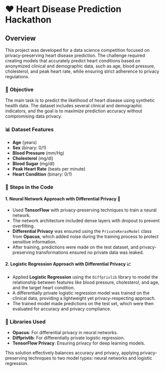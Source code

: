 # ❤️ Heart Disease Prediction Hackathon

## Overview

This project was developed for a data science competition focused on privacy-preserving heart disease prediction. The challenge required creating models that accurately predict heart conditions based on anonymized clinical and demographic data, such as age, blood pressure, cholesterol, and peak heart rate, while ensuring strict adherence to privacy regulations.

### 🏥 **Objective**
The main task is to predict the likelihood of heart disease using synthetic health data. The dataset includes several clinical and demographic indicators, and the goal is to maximize prediction accuracy without compromising data privacy.

### 📊 **Dataset Features**
- **Age** (years)
- **Sex** (binary: 0/1)
- **Blood Pressure** (mm/Hg)
- **Cholesterol** (mg/dl)
- **Blood Sugar** (mg/dl)
- **Peak Heart Rate** (beats per minute)
- **Heart Condition** (binary: 0/1)

### 🚀 **Steps in the Code**

#### 1. **Neural Network Approach with Differential Privacy** 🧠
- Used **TensorFlow** with privacy-preserving techniques to train a neural network.
- The network architecture included dense layers with dropout to prevent overfitting.
- **Differential Privacy** was ensured using the `PrivateKerasModel` class from **Opacus**, which added noise during the training process to protect sensitive information.
- After training, predictions were made on the test dataset, and privacy-preserving transformations ensured no private data was leaked.

#### 2. **Logistic Regression Approach with Differential Privacy** 📈
- Applied **Logistic Regression** using the `Diffprivlib` library to model the relationship between features like blood pressure, cholesterol, and age, and the target heart condition.
- A differentially private logistic regression model was trained on the clinical data, providing a lightweight yet privacy-respecting approach.
- The trained model made predictions on the test set, which were then evaluated for accuracy and privacy compliance.

### 🔧 **Libraries Used**
- **Opacus**: For differential privacy in neural networks.
- **Diffprivlib**: For differentially private logistic regression.
- **TensorFlow Privacy**: Ensuring privacy for deep learning models.

This solution effectively balances accuracy and privacy, applying privacy-preserving techniques to two model types: neural networks and logistic regression.

